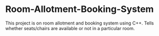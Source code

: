 # Room-Allotment-Booking-System
This project is on room allotment and booking system using C++.   Tells whether seats/chairs are available or not in a particular room.
